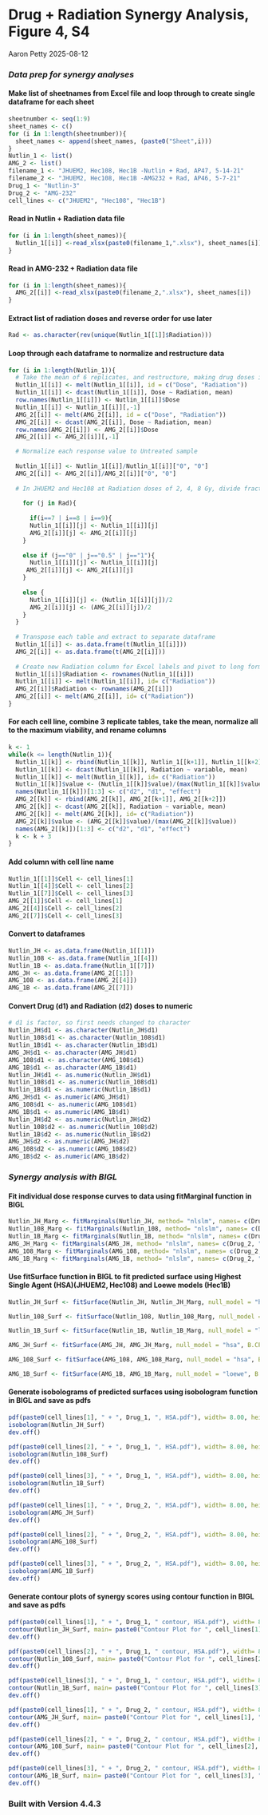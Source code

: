 Drug + Radiation Synergy Analysis, Figure 4, S4
================
Aaron Petty
2025-08-12

### *Data prep for synergy analyses*

#### Make list of sheetnames from Excel file and loop through to create single dataframe for each sheet

``` r
sheetnumber <- seq(1:9)
sheet_names <- c()
for (i in 1:length(sheetnumber)){
  sheet_names <- append(sheet_names, (paste0("Sheet",i)))
}
Nutlin_1 <- list()
AMG_2 <- list()
filename_1 <- "JHUEM2, Hec108, Hec1B -Nutlin + Rad, AP47, 5-14-21"
filename_2 <- "JHUEM2, Hec108, Hec1B -AMG232 + Rad, AP46, 5-7-21"
Drug_1 <- "Nutlin-3"
Drug_2 <- "AMG-232"
cell_lines <- c("JHUEM2", "Hec108", "Hec1B")
```

#### Read in Nutlin + Radiation data file

``` r
for (i in 1:length(sheet_names)){
  Nutlin_1[[i]] <-read_xlsx(paste0(filename_1,".xlsx"), sheet_names[i])
}
```

#### Read in AMG-232 + Radiation data file

``` r
for (i in 1:length(sheet_names)){
  AMG_2[[i]] <-read_xlsx(paste0(filename_2,".xlsx"), sheet_names[i])
}
```

#### Extract list of radiation doses and reverse order for use later

``` r
Rad <- as.character(rev(unique(Nutlin_1[[1]]$Radiation)))
```

#### Loop through each dataframe to normalize and restructure data

``` r
for (i in 1:length(Nutlin_1)){
  # Take the mean of 6 replicates, and restructure, making drug doses into     rownames 
  Nutlin_1[[i]] <- melt(Nutlin_1[[i]], id = c("Dose", "Radiation"))
  Nutlin_1[[i]] <- dcast(Nutlin_1[[i]], Dose ~ Radiation, mean)
  row.names(Nutlin_1[[i]]) <- Nutlin_1[[i]]$Dose
  Nutlin_1[[i]] <- Nutlin_1[[i]][,-1]
  AMG_2[[i]] <- melt(AMG_2[[i]], id = c("Dose", "Radiation"))
  AMG_2[[i]] <- dcast(AMG_2[[i]], Dose ~ Radiation, mean)
  row.names(AMG_2[[i]]) <- AMG_2[[i]]$Dose
  AMG_2[[i]] <- AMG_2[[i]][,-1]

  # Normalize each response value to Untreated sample
  
  Nutlin_1[[i]] <- Nutlin_1[[i]]/Nutlin_1[[i]]["0", "0"]
  AMG_2[[i]] <- AMG_2[[i]]/AMG_2[[i]]["0", "0"]
  
  # In JHUEM2 and Hec108 at Radiation doses of 2, 4, 8 Gy, divide fraction surviving by 2 because plated at twice the density
  
    for (j in Rad){
    
      if(i==7 | i==8 | i==9){
      Nutlin_1[[i]][j] <- Nutlin_1[[i]][j]
      AMG_2[[i]][j] <- AMG_2[[i]][j]
    }
      
    else if (j=="0" | j=="0.5" | j=="1"){
      Nutlin_1[[i]][j] <- Nutlin_1[[i]][j]
     AMG_2[[i]][j] <- AMG_2[[i]][j]
    }
    
    else {
      Nutlin_1[[i]][j] <- (Nutlin_1[[i]][j])/2
      AMG_2[[i]][j] <- (AMG_2[[i]][j])/2
    }
  }
  
  # Transpose each table and extract to separate dataframe
  Nutlin_1[[i]] <- as.data.frame(t(Nutlin_1[[i]]))
  AMG_2[[i]] <- as.data.frame(t(AMG_2[[i]]))
  
  # Create new Radiation column for Excel labels and pivot to long form
  Nutlin_1[[i]]$Radiation <- rownames(Nutlin_1[[i]])
  Nutlin_1[[i]] <- melt(Nutlin_1[[i]], id= c("Radiation"))
  AMG_2[[i]]$Radiation <- rownames(AMG_2[[i]])
  AMG_2[[i]] <- melt(AMG_2[[i]], id= c("Radiation"))
}
```

#### For each cell line, combine 3 replicate tables, take the mean, normalize all to the maximum viability, and rename columns

``` r
k <- 1
while(k <= length(Nutlin_1)){
  Nutlin_1[[k]] <- rbind(Nutlin_1[[k]], Nutlin_1[[k+1]], Nutlin_1[[k+2]])
  Nutlin_1[[k]] <- dcast(Nutlin_1[[k]], Radiation ~ variable, mean)
  Nutlin_1[[k]] <- melt(Nutlin_1[[k]], id= c("Radiation"))
  Nutlin_1[[k]]$value <- (Nutlin_1[[k]]$value)/(max(Nutlin_1[[k]]$value))
  names(Nutlin_1[[k]])[1:3] <- c("d2", "d1", "effect")
  AMG_2[[k]] <- rbind(AMG_2[[k]], AMG_2[[k+1]], AMG_2[[k+2]])
  AMG_2[[k]] <- dcast(AMG_2[[k]], Radiation ~ variable, mean)
  AMG_2[[k]] <- melt(AMG_2[[k]], id= c("Radiation"))
  AMG_2[[k]]$value <- (AMG_2[[k]]$value)/(max(AMG_2[[k]]$value))
  names(AMG_2[[k]])[1:3] <- c("d2", "d1", "effect")
  k <- k + 3
}
```

#### Add column with cell line name

``` r
Nutlin_1[[1]]$Cell <- cell_lines[1]
Nutlin_1[[4]]$Cell <- cell_lines[2]
Nutlin_1[[7]]$Cell <- cell_lines[3]
AMG_2[[1]]$Cell <- cell_lines[1]
AMG_2[[4]]$Cell <- cell_lines[2]
AMG_2[[7]]$Cell <- cell_lines[3]
```

#### Convert to dataframes

``` r
Nutlin_JH <- as.data.frame(Nutlin_1[[1]])
Nutlin_108 <- as.data.frame(Nutlin_1[[4]])
Nutlin_1B <- as.data.frame(Nutlin_1[[7]])
AMG_JH <- as.data.frame(AMG_2[[1]])
AMG_108 <- as.data.frame(AMG_2[[4]])
AMG_1B <- as.data.frame(AMG_2[[7]])
```

#### Convert Drug (d1) and Radiation (d2) doses to numeric

``` r
# d1 is factor, so first needs changed to character
Nutlin_JH$d1 <- as.character(Nutlin_JH$d1)
Nutlin_108$d1 <- as.character(Nutlin_108$d1)
Nutlin_1B$d1 <- as.character(Nutlin_1B$d1)
AMG_JH$d1 <- as.character(AMG_JH$d1)
AMG_108$d1 <- as.character(AMG_108$d1)
AMG_1B$d1 <- as.character(AMG_1B$d1)
Nutlin_JH$d1 <- as.numeric(Nutlin_JH$d1)
Nutlin_108$d1 <- as.numeric(Nutlin_108$d1)
Nutlin_1B$d1 <- as.numeric(Nutlin_1B$d1)
AMG_JH$d1 <- as.numeric(AMG_JH$d1)
AMG_108$d1 <- as.numeric(AMG_108$d1)
AMG_1B$d1 <- as.numeric(AMG_1B$d1)
Nutlin_JH$d2 <- as.numeric(Nutlin_JH$d2)
Nutlin_108$d2 <- as.numeric(Nutlin_108$d2)
Nutlin_1B$d2 <- as.numeric(Nutlin_1B$d2)
AMG_JH$d2 <- as.numeric(AMG_JH$d2)
AMG_108$d2 <- as.numeric(AMG_108$d2)
AMG_1B$d2 <- as.numeric(AMG_1B$d2)
```

### *Synergy analysis with BIGL*

#### Fit individual dose response curves to data using fitMarginal function in BIGL

``` r
Nutlin_JH_Marg <- fitMarginals(Nutlin_JH, method= "nlslm", names= c(Drug_1, "Radiation"))
Nutlin_108_Marg <- fitMarginals(Nutlin_108, method= "nlslm", names= c(Drug_1, "Radiation"))
Nutlin_1B_Marg <- fitMarginals(Nutlin_1B, method= "nlslm", names= c(Drug_1, "Radiation"))
AMG_JH_Marg <- fitMarginals(AMG_JH, method= "nlslm", names= c(Drug_2, "Radiation"))
AMG_108_Marg <- fitMarginals(AMG_108, method= "nlslm", names= c(Drug_2, "Radiation"))
AMG_1B_Marg <- fitMarginals(AMG_1B, method= "nlslm", names= c(Drug_2, "Radiation"))
```

#### Use fitSurface function in BIGL to fit predicted surface using Highest Single Agent (HSA)(JHUEM2, Hec108) and Loewe models (Hec1B)

``` r
Nutlin_JH_Surf <- fitSurface(Nutlin_JH, Nutlin_JH_Marg, null_model = "hsa", B.CP = 50, statistic = "both")

Nutlin_108_Surf <- fitSurface(Nutlin_108, Nutlin_108_Marg, null_model = "hsa", B.CP = 50, statistic = "both")

Nutlin_1B_Surf <- fitSurface(Nutlin_1B, Nutlin_1B_Marg, null_model = "loewe", B.CP = 50, statistic = "both")

AMG_JH_Surf <- fitSurface(AMG_JH, AMG_JH_Marg, null_model = "hsa", B.CP = 50, statistic = "both")

AMG_108_Surf <- fitSurface(AMG_108, AMG_108_Marg, null_model = "hsa", B.CP = 50, statistic = "both")

AMG_1B_Surf <- fitSurface(AMG_1B, AMG_1B_Marg, null_model = "loewe", B.CP = 50, statistic = "both")
```

#### Generate isobolograms of predicted surfaces using isobologram function in BIGL and save as pdfs

``` r
pdf(paste0(cell_lines[1], " + ", Drug_1, ", HSA.pdf"), width= 8.00, height= 5.00)
isobologram(Nutlin_JH_Surf)
dev.off()

pdf(paste0(cell_lines[2], " + ", Drug_1, ", HSA.pdf"), width= 8.00, height= 5.00)
isobologram(Nutlin_108_Surf)
dev.off()

pdf(paste0(cell_lines[3], " + ", Drug_1, ", HSA.pdf"), width= 8.00, height= 5.00)
isobologram(Nutlin_1B_Surf)
dev.off()

pdf(paste0(cell_lines[1], " + ", Drug_2, ", HSA.pdf"), width= 8.00, height= 5.00)
isobologram(AMG_JH_Surf)
dev.off()

pdf(paste0(cell_lines[2], " + ", Drug_2, ", HSA.pdf"), width= 8.00, height= 5.00)
isobologram(AMG_108_Surf)
dev.off()

pdf(paste0(cell_lines[3], " + ", Drug_2, ", HSA.pdf"), width= 8.00, height= 5.00)
isobologram(AMG_1B_Surf)
dev.off()
```

#### Generate contour plots of synergy scores using contour function in BIGL and save as pdfs

``` r
pdf(paste0(cell_lines[1], " + ", Drug_1, " contour, HSA.pdf"), width= 8.00, height= 5.00)
contour(Nutlin_JH_Surf, main= paste0("Contour Plot for ", cell_lines[1], " MaxR"))
dev.off()

pdf(paste0(cell_lines[2], " + ", Drug_1, " contour, HSA.pdf"), width= 8.00, height= 5.00)
contour(Nutlin_108_Surf, main= paste0("Contour Plot for ", cell_lines[2], " MaxR"))
dev.off()

pdf(paste0(cell_lines[3], " + ", Drug_1, " contour, HSA.pdf"), width= 8.00, height= 5.00)
contour(Nutlin_1B_Surf, main= paste0("Contour Plot for ", cell_lines[3], " MaxR"))
dev.off()

pdf(paste0(cell_lines[1], " + ", Drug_2, " contour, HSA.pdf"), width= 8.00, height= 5.00)
contour(AMG_JH_Surf, main= paste0("Contour Plot for ", cell_lines[1], " MaxR"))
dev.off()

pdf(paste0(cell_lines[2], " + ", Drug_2, " contour, HSA.pdf"), width= 8.00, height= 5.00)
contour(AMG_108_Surf, main= paste0("Contour Plot for ", cell_lines[2], " MaxR"))
dev.off()

pdf(paste0(cell_lines[3], " + ", Drug_2, " contour, HSA.pdf"), width= 8.00, height= 5.00)
contour(AMG_1B_Surf, main= paste0("Contour Plot for ", cell_lines[3], " MaxR"))
dev.off()
```

### **Built with Version 4.4.3**
